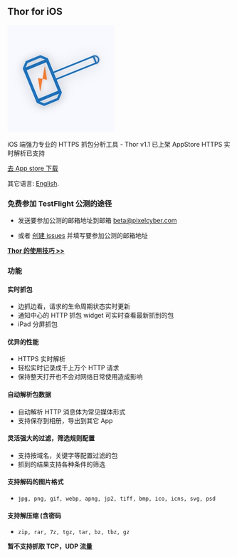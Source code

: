 ## Thor for iOS

![](thor_logo.jpg)

iOS 端强力专业的 HTTPS 抓包分析工具 - Thor v1.1 已上架 AppStore
HTTPS 实时解析已支持

[去 App store 下载](https://itunes.apple.com/app/id1210562295)

<!-- 欢迎大家加入 Thor 官方 qq 群：577198244，探讨 Thor 的各种用法 -->

其它语言: [English](README.md).


### 免费参加 TestFlight 公测的途径

<!-- * 敬请期待下个重要版本的公测活动，欢迎 star 收藏本页，以免错过公测信息 -->

* 发送要参加公测的邮箱地址到邮箱 beta@pixelcyber.com

* 或者 [创建 issues](https://github.com/PixelCyber/Thor/issues/new) 并填写要参加公测的邮箱地址


[**Thor 的使用技巧 >>**](demo-zh-Hans/demo_list.md)


### 功能

#### 实时抓包

- 边抓边看，请求的生命周期状态实时更新
- 通知中心的 HTTP 抓包 widget 可实时查看最新抓到的包
- iPad 分屏抓包


#### 优异的性能

- HTTPS 实时解析
- 轻松实时记录成千上万个 HTTP 请求
- 保持整天打开也不会对网络日常使用造成影响


#### 自动解析包数据

- 自动解析 HTTP 消息体为常见媒体形式
- 支持保存到相册，导出到其它 App


#### 灵活强大的过滤，筛选规则配置

- 支持按域名，关键字等配置过滤的包
- 抓到的结果支持各种条件的筛选


#### 支持解码的图片格式

- `jpg, png, gif, webp, apng, jp2, tiff, bmp, ico, icns, svg, psd`


#### 支持解压缩 (含密码

- `zip, rar, 7z, tgz, tar, bz, tbz, gz`


**暂不支持抓取 TCP，UDP 流量**